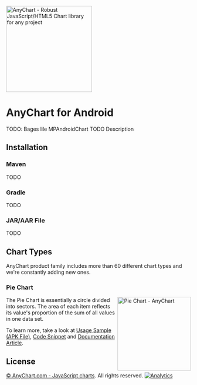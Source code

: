 [<img src="https://cdn.anychart.com/images/logo-transparent-segoe.png?2" width="234px" alt="AnyChart - Robust JavaScript/HTML5 Chart library for any project">](https://www.anychart.com)

# AnyChart for Android
TODO: Bages lile MPAndroidChart
TODO Description

## Installation

### Maven
TODO

### Gradle
TODO

### JAR/AAR File
TODO

## Chart Types
AnyChart product family includes more than 60 different chart types and we're constantly adding new ones.

### Pie Chart
<img src="https://www.anychart.com/chartopedia/chart-types/pie-chart/thumb.png" alt="Pie Chart - AnyChart" align="right" width="200px">
  
The Pie Chart is essentially a circle divided into sectors. The area of each item reflects its value's proportion of the sum of all values in one data set.  

To learn more, take a look at [Usage Sample (APK File)](https://static.anychart.com/cdn/integrations/android-basic-sample.apk), [Code Snippet](https://static.anychart.com/cdn/integrations/android-basic-sample.apk) and [Documentation Article](https://docs.anychart.com/7.14.3/Basic_Charts/Pie_Chart).

## License
[© AnyChart.com - JavaScript charts](https://www.anychart.com). All rights reserved.
[![Analytics](https://ga-beacon.appspot.com/UA-228820-4/wrappers/Android?pixel&useReferer)](https://github.com/igrigorik/ga-beacon)
